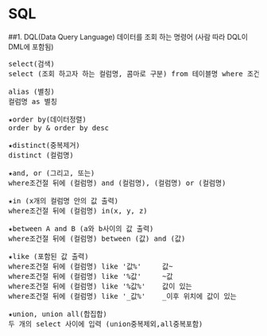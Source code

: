 # SQL
  
##1. DQL(Data Query Language) 데이터를 조회 하는 명령어 (사람 따라 DQL이 DML에 포함됨)

<pre>
select(검색)
select (조회 하고자 하는 컬럼명, 콤마로 구분) from 테이블명 where 조건

alias (별칭)
컬럼명 as 별칭

★order by(데이터정렬)
order by & order by desc

★distinct(중복제거)
distinct (컬럼명)

★and, or (그리고, 또는)
where조건절 뒤에 (컬럼명) and (컬럼명), (컬럼명) or (컬럼명)

★in (x개의 컬럼명 안의 값 출력)
where조건절 뒤에 (컬럼명) in(x, y, z)

★between A and B (a와 b사이의 값 출력)
where조건절 뒤에 (컬럼명) between (값) and (값)

★like (포함된 값 출력)
where조건절 뒤에 (컬럼명) like '값%'     값~
where조건절 뒤에 (컬럼명) like '%값'     ~값
where조건절 뒤에 (컬럼명) like '%값%'    값이 있는
where조건절 뒤에 (컬럼명) like '_값%'    _이후 위치에 값이 있는

★union, union all(합집합)
두 개의 select 사이에 입력 (union중복제외,all중복포함)
</pre>

